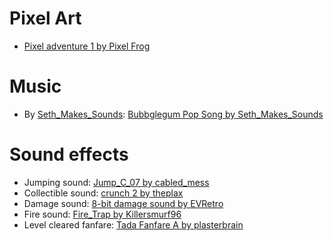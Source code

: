 # Pixel Art

- [Pixel adventure 1 by Pixel Frog](https://pixelfrog-assets.itch.io/pixel-adventure-1)

# Music

- By [Seth_Makes_Sounds](https://freesound.org/people/Seth_Makes_Sounds): [Bubbglegum Pop Song by Seth_Makes_Sounds](https://freesound.org/people/Seth_Makes_Sounds/sounds/686610/)

# Sound effects

- Jumping sound: [Jump_C_07 by cabled_mess](https://freesound.org/people/cabled_mess/sounds/350900/)
- Collectible sound: [crunch 2 by theplax](https://freesound.org/people/theplax/sounds/608646/)
- Damage sound: [8-bit damage sound by EVRetro](https://freesound.org/people/EVRetro/sounds/501104/)
- Fire sound: [Fire_Trap by Killersmurf96](https://freesound.org/people/Killersmurf96/sounds/423124/)
- Level cleared fanfare: [Tada Fanfare A by plasterbrain](https://freesound.org/people/plasterbrain/sounds/397355/)
